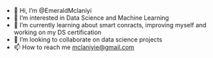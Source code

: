 - 👋 Hi, I’m @EmeraldMclaniyi
- 👀 I’m interested in Data Science and Machine Learning
- 🌱 I’m currently learning about smart conracts, improving myself and working on my DS certification
- 💞️ I’m looking to collaborate on data science projects
- 📫 How to reach me mclaniyie@gmail.com

<!---
EmeraldMclaniyi/EmeraldMclaniyi is a ✨ special ✨ repository because its `README.md` (this file) appears on your GitHub profile.
You can click the Preview link to take a look at your changes.
--->
